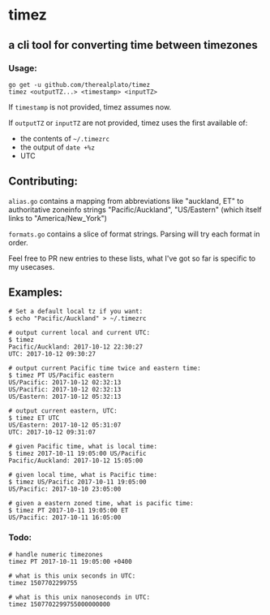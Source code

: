 timez
=====

a cli tool for converting time between timezones
------------------------------------------------

### Usage:
```
go get -u github.com/therealplato/timez
timez <outputTZ...> <timestamp> <inputTZ>
```
If `timestamp` is not provided, timez assumes now.

If `outputTZ` or `inputTZ` are not provided, timez uses the first available of:
- the contents of `~/.timezrc`
- the output of `date +%z`
- UTC


## Contributing:
`alias.go` contains a mapping from abbreviations like "auckland, ET" to authoritative zoneinfo strings "Pacific/Auckland", "US/Eastern"
(which itself links to "America/New_York")

`formats.go` contains a slice of format strings. Parsing will try each format in order.

Feel free to PR new entries to these lists, what I've got so far is specific to my usecases.

## Examples:
```
# Set a default local tz if you want:
$ echo "Pacific/Auckland" > ~/.timezrc

# output current local and current UTC:
$ timez
Pacific/Auckland: 2017-10-12 22:30:27
UTC: 2017-10-12 09:30:27

# output current Pacific time twice and eastern time:
$ timez PT US/Pacific eastern
US/Pacific: 2017-10-12 02:32:13
US/Pacific: 2017-10-12 02:32:13
US/Eastern: 2017-10-12 05:32:13

# output current eastern, UTC:
$ timez ET UTC
US/Eastern: 2017-10-12 05:31:07
UTC: 2017-10-12 09:31:07

# given Pacific time, what is local time:
$ timez 2017-10-11 19:05:00 US/Pacific
Pacific/Auckland: 2017-10-12 15:05:00

# given local time, what is Pacific time:
$ timez US/Pacific 2017-10-11 19:05:00
US/Pacific: 2017-10-10 23:05:00

# given a eastern zoned time, what is pacific time:
$ timez PT 2017-10-11 19:05:00 ET
US/Pacific: 2017-10-11 16:05:00
```

### Todo:
```
# handle numeric timezones
timez PT 2017-10-11 19:05:00 +0400

# what is this unix seconds in UTC:
timez 1507702299755

# what is this unix nanoseconds in UTC:
timez 1507702299755000000000
```
